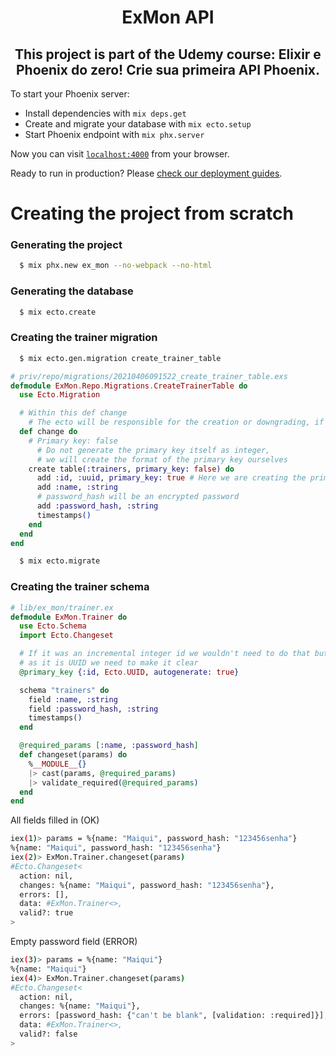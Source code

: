 <div align="center">
  <h1> ExMon API </h1>
  <h2>
    This project is part of the Udemy course: Elixir e Phoenix do zero! Crie sua primeira API Phoenix.
  </h2>
</div>

To start your Phoenix server:

  * Install dependencies with `mix deps.get`
  * Create and migrate your database with `mix ecto.setup`
  * Start Phoenix endpoint with `mix phx.server`

Now you can visit [`localhost:4000`](http://localhost:4000) from your browser.

Ready to run in production? Please [check our deployment guides](https://hexdocs.pm/phoenix/deployment.html).
# Creating the project from scratch

### Generating the project
```bash
  $ mix phx.new ex_mon --no-webpack --no-html
```
### Generating the database
```bash
  $ mix ecto.create
```
### Creating the trainer migration
```bash
  $ mix ecto.gen.migration create_trainer_table
```
```elixir
# priv/repo/migrations/20210406091522_create_trainer_table.exs
defmodule ExMon.Repo.Migrations.CreateTrainerTable do
  use Ecto.Migration

  # Within this def change
    # The ecto will be responsible for the creation or downgrading, if necessary
  def change do
    # Primary key: false
      # Do not generate the primary key itself as integer,
      # we will create the format of the primary key ourselves
    create table(:trainers, primary_key: false) do
      add :id, :uuid, primary_key: true # Here we are creating the primary key as uuid
      add :name, :string
      # password_hash will be an encrypted password
      add :password_hash, :string
      timestamps()
    end
  end
end
```
```bash
  $ mix ecto.migrate
```
### Creating the trainer schema
```elixir
# lib/ex_mon/trainer.ex
defmodule ExMon.Trainer do
  use Ecto.Schema
  import Ecto.Changeset

  # If it was an incremental integer id we wouldn't need to do that but...
  # as it is UUID we need to make it clear
  @primary_key {:id, Ecto.UUID, autogenerate: true}

  schema "trainers" do
    field :name, :string
    field :password_hash, :string
    timestamps()
  end

  @required_params [:name, :password_hash]
  def changeset(params) do
    %__MODULE__{}
    |> cast(params, @required_params)
    |> validate_required(@required_params)
  end
end
```
All fields filled in (OK)
```bash
iex(1)> params = %{name: "Maiqui", password_hash: "123456senha"}
%{name: "Maiqui", password_hash: "123456senha"}
iex(2)> ExMon.Trainer.changeset(params)
#Ecto.Changeset<
  action: nil,
  changes: %{name: "Maiqui", password_hash: "123456senha"},
  errors: [],
  data: #ExMon.Trainer<>,
  valid?: true
>
```
Empty password field (ERROR)
```bash
iex(3)> params = %{name: "Maiqui"}
%{name: "Maiqui"}
iex(4)> ExMon.Trainer.changeset(params)
#Ecto.Changeset<
  action: nil,
  changes: %{name: "Maiqui"},
  errors: [password_hash: {"can't be blank", [validation: :required]}],
  data: #ExMon.Trainer<>,
  valid?: false
>
```
